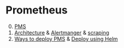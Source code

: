 # Prometheus

0. [PMS](https://github.com/vikchupak/Prometheus/blob/main/prometheusMonitoringStack.md)
1. [Architecture](https://github.com/vikchupak/Prometheus/blob/main/architecture.md) & [Alertmanger](https://github.com/vikchupak/Prometheus/blob/main/alerting.md) & [scraping](https://github.com/vikchupak/Prometheus/blob/main/scraping.md)
2. [Ways to deploy PMS](https://github.com/vikchupak/Prometheus/blob/main/waysToDeployPrometheusStack.md) & [Deploy using Helm
](https://github.com/vikchupak/Prometheus/blob/main/deployPMSUsingHelm.md)
